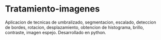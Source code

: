 # Tratamiento-imagenes
Aplicacion de tecnicas de umbralizado, segmentacion, escalado, deteccion de bordes, rotacion, desplazamiento, obtencion de histograma, brillo, contraste, imagen espejo.
Desarrollado en python.
